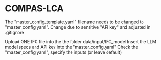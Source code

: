 # COMPAS-LCA

The "master_config_template.yaml" filename needs to be changed to "master_config.yaml". Change due to sensitive "API key" and adjusted in .gitignore


Upload ONE IFC file into the the folder data/input/IFC_model
Insert the LLM model specs and API key into the "master_config.yaml"
Check the "master_config.yaml", specify the inputs (or leave default)
